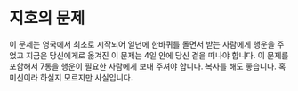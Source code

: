# 지호의 문제

이 문제는 영국에서 최초로 시작되어 일년에 한바퀴를 돌면서 받는 사람에게 행운을 주었고 지금은 당신에게로 옮겨진 이 문제는 4일 안에 당신 곁을 떠나야 합니다. 이 문제를 포함해서 7통을 행운이 필요한 사람에게 보내 주셔야 합니다. 복사를 해도 좋습니다. 혹 미신이라 하실지 모르지만 사실입니다.

[문제 URL]: https://swexpertacademy.com/main/code/problem/problemDetail.do?problemLevel=4&amp;contestProbId=AV15QRX6APsCFAYD&amp;categoryId=AV15QRX6APsCFAYD&amp;categoryType=CODE&amp;problemTitle=&amp;orderBy=RECOMMEND_COUNT&amp;selectCodeLang=ALL&amp;select-1=4&amp;pageSize=10&amp;pageIndex=1	"SWEA 1249"

